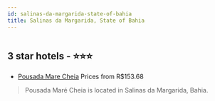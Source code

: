 ```yaml
---
id: salinas-da-margarida-state-of-bahia
title: Salinas da Margarida, State of Bahia
---
```


<center><img src="https://static.hotelurbano.com/reservas/prod0/18/18190/5e398948eb34b_pousada-mare-cheia.jpg" alt="" /></center>


##  3 star hotels - ⭐️⭐️⭐️

-    [Pousada Mare Cheia](https://us.hurb.com/hotels/salinas-da-margarida/pousada-mare-cheia-18190?cmp=18055) Prices from R$153.68
   > Pousada Maré Cheia is located in Salinas da Margarida, Bahia.
